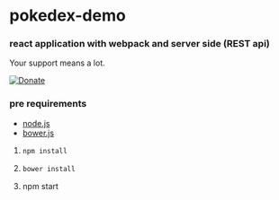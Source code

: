 # pokedex-demo
### react application with webpack and server side (REST api)

Your support means a lot.

[![Donate](https://img.shields.io/badge/Donate-PayPal-green.svg)](https://www.paypal.me/isabolic99)

### pre requirements

- [node.js](https://nodejs.org)
- [bower.js](https://bower.io)

1) ```bash
   npm install
   ```
2) ```bash
   bower install
   ```
3) npm start
